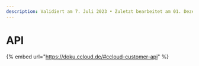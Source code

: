 ```yaml
---
description: Validiert am 7. Juli 2023 • Zuletzt bearbeitet am 01. Dezember 2023
---
```


# API

{% embed url="https://doku.ccloud.de/#ccloud-customer-api" %}
